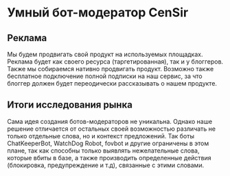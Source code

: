 # Умный бот-модератор CenSir


## Реклама
Мы будем продвигать свой продукт на используемых площадках. Реклама будет как своего ресурса (таргетированная), так и у блоггеров. Также мы собираемся нативно продвигать продукт. Возможно также бесплатное подключение полной подписки на наш сервис, за что блоггер должен будет переодически рассказывать о нашем продукте.

## Итоги исследования рынка 
Сама идея создания ботов-модераторов не уникальна. Однако наше решение отличается от остальных своей возможностью различать не только отдельные слова, но и контекст предложений. Так боты ChatKeeperBot, WatchDog Robot, fovbot и другие ограничены в этом плане, так как способны только выявлять нежелательные слова, которые вбиты в базе, а также производить определенные действия (блокировка, предупреждение и т.д), связанные с этими словами.
